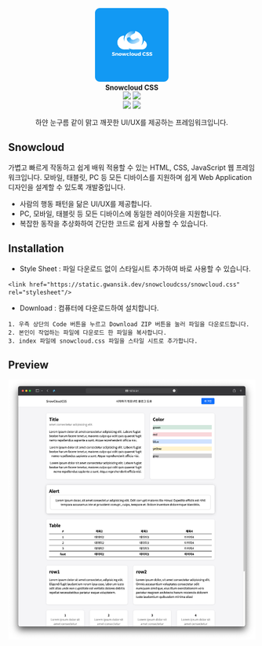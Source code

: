 <div align="center">
    <img width="150" src="src/logo.png" alt="{Logo}">
    <br />
    <b>Snowcloud CSS</b>
    <br />
    <img src="https://img.shields.io/badge/license-GPLv3-blue"/>
    <img src="https://img.shields.io/badge/build-v0.3.0 bata1-brightgreen"/><br>
    <img src="https://img.shields.io/badge/HTML-E34F26?style=flat&logo=html5&logoColor=white"/>
    <img src="https://img.shields.io/badge/CSS-1572B6?style=flat&logo=CSS3&logoColor=white"/>
    <p>하얀 눈구름 같이 맑고 깨끗한 UI/UX를 제공하는 프레임워크입니다.</p>

</div>

## Snowcloud

가볍고 빠르게 작동하고 쉽게 배워 적용할 수 있는 HTML, CSS, JavaScript 웹 프레임워크입니다. 모바일, 태블릿, PC 등 모든 디바이스를 지원하며 쉽게 Web Application 디자인을 설계할 수 있도록 개발중입니다.

- 사람의 행동 패턴을 닮은 UI/UX를 제공합니다.
- PC, 모바일, 태블릿 등 모든 디바이스에 동일한 레이아웃을 지원합니다.
- 복잡한 동작을 추상화하여 간단한 코드로 쉽게 사용할 수 있습니다.

## Installation

- Style Sheet : 파일 다운로드 없이 스타일시트 추가하여 바로 사용할 수 있습니다.

```
<link href="https://static.gwansik.dev/snowcloudcss/snowcloud.css" rel="stylesheet"/>
```

- Download : 컴퓨터에 다운로드하여 설치합니다.

```
1. 우측 상단의 Code 버튼을 누르고 Download ZIP 버튼을 눌러 파일을 다운로드합니다.
2. 본인이 작업하는 파일에 다운로드 한 파일을 복사합니다.
3. index 파일에 snowcloud.css 파일을 스타일 시트로 추가합니다.
```

## Preview

<div align="center">
    <img src="screenshot/example.png" alt="{example}">
</div>
